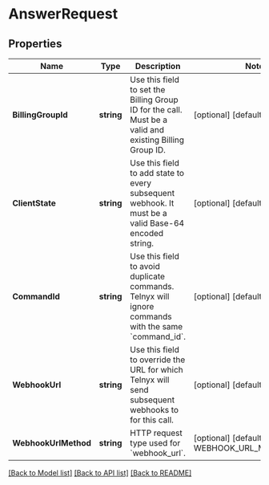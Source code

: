 # AnswerRequest

## Properties
Name | Type | Description | Notes
------------ | ------------- | ------------- | -------------
**BillingGroupId** | **string** | Use this field to set the Billing Group ID for the call. Must be a valid and existing Billing Group ID. | [optional] [default to null]
**ClientState** | **string** | Use this field to add state to every subsequent webhook. It must be a valid Base-64 encoded string. | [optional] [default to null]
**CommandId** | **string** | Use this field to avoid duplicate commands. Telnyx will ignore commands with the same &#x60;command_id&#x60;. | [optional] [default to null]
**WebhookUrl** | **string** | Use this field to override the URL for which Telnyx will send subsequent webhooks to for this call. | [optional] [default to null]
**WebhookUrlMethod** | **string** | HTTP request type used for &#x60;webhook_url&#x60;. | [optional] [default to WEBHOOK_URL_METHOD.POST]

[[Back to Model list]](../README.md#documentation-for-models) [[Back to API list]](../README.md#documentation-for-api-endpoints) [[Back to README]](../README.md)

